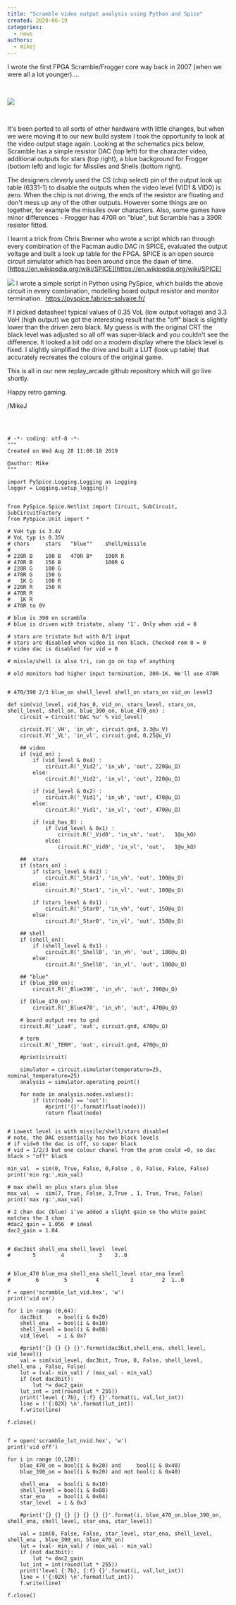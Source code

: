 ```yaml
---
title: "Scramble video output analysis using Python and Spice"
created: 2020-06-19
categories: 
  - news
authors: 
  - mikej
---
```


I wrote the first FPGA Scramble/Frogger core way back in 2007 (when we were all a lot younger)....

 

![](@assets/images/scramble_website-1-300x278.jpg)

 

It's been ported to all sorts of other hardware with little changes, but when we were moving it to our new build system I took the opportunity to look at the video output stage again. Looking at the schematics pics below, Scramble has a simple resistor DAC (top left) for the character video, additional outputs for stars (top right), a blue background for Frogger (bottom left) and logic for Missiles and Shells (bottom right).

The designers cleverly used the CS (chip select) pin of the output look up table (6331-1) to disable the outputs when the video level (VID1 & VID0) is zero. When the chip is not driving, the ends of the resistor are floating and don't mess up any of the other outputs. However some things are on together, for example the missiles over characters. Also, some games have minor differences - Frogger has 470R on "blue", but Scramble has a 390R resistor fitted.

I learnt a trick from Chris Brenner who wrote a script which ran through every combination of the Pacman audio DAC in SPICE, evaluated the output voltage and built a look up table for the FPGA. SPICE is an open source circuit simulator which has been around since the dawn of time. [https://en.wikipedia.org/wiki/SPICE](https://en.wikipedia.org/wiki/SPICE)

![](@assets/images/scramble_output.gif) I wrote a simple script in Python using PySpice, which builds the above circuit in every combination, modelling board output resistor and monitor termination.  https://pyspice.fabrice-salvaire.fr/

If I picked datasheet typical values of 0.35 VoL (low output voltage) and 3.3 VoH (high output) we got the interesting result that the "off" black is slightly lower than the driven zero black. My guess is with the original CRT the black level was adjusted so all off was super-black and you couldn't see the difference. It looked a bit odd on a modern display where the black level is fixed. I slightly simplified the drive and built a LUT (look up table) that accurately recreates the colours of the original game.

This is all in our new replay\_arcade github repository which will go live shortly.

Happy retro gaming.

/MikeJ

 

```

# -*- coding: utf-8 -*-
"""
Created on Wed Aug 28 11:08:18 2019

@author: Mike
"""

import PySpice.Logging.Logging as Logging
logger = Logging.setup_logging()


from PySpice.Spice.Netlist import Circuit, SubCircuit, SubCircuitFactory
from PySpice.Unit import *

# VoH typ is 3.4V
# VoL typ is 0.35V
# chars     stars   "blue""    shell/missile
#
# 220R B    100 B   470R B*    100R R
# 470R B    150 B              100R G
# 220R G    100 G
# 470R G    150 G
#   1K G    100 R
# 220R R    150 R
# 470R R
#   1K R
# 470R to 0V

# blue is 390 on scramble
# blue is driven with tristate, alway '1'. Only when vid = 0

# stars are tristate but with 0/1 input
# stars are disabled when video is non black. Checked rom 0 = 0
# video dac is disabled for vid = 0

# missle/shell is also tri, can go on top of anything

# old monitors had higher input termination, 300-1K. We'll use 470R


# 470/390 2/3 blue_on shell_level shell_on stars_on vid_on level3 

def sim(vid_level, vid_has_0, vid_on, stars_level, stars_on, shell_level, shell_on, blue_390_on, blue_470_on) :
    circuit = Circuit('DAC %u' % vid_level)

    circuit.V('_VH', 'in_vh', circuit.gnd, 3.3@u_V)
    circuit.V('_VL', 'in_vl', circuit.gnd, 0.25@u_V)
    
    ## video
    if (vid_on) :
        if (vid_level & 0x4) :
            circuit.R('_Vid2', 'in_vh', 'out', 220@u_Ω)
        else:
            circuit.R('_Vid2', 'in_vl', 'out', 220@u_Ω)
        
        if (vid_level & 0x2) :    
            circuit.R('_Vid1', 'in_vh', 'out', 470@u_Ω)
        else:
            circuit.R('_Vid1', 'in_vl', 'out', 470@u_Ω)
            
        if (vid_has_0) :
            if (vid_level & 0x1) :    
                circuit.R('_Vid0', 'in_vh', 'out',   1@u_kΩ)
            else:
                circuit.R('_Vid0', 'in_vl', 'out',   1@u_kΩ)
        
    ##  stars
    if (stars_on) :
        if (stars_level & 0x2) :    
            circuit.R('_Star1', 'in_vh', 'out', 100@u_Ω)
        else:
            circuit.R('_Star1', 'in_vl', 'out', 100@u_Ω)
        
        if (stars_level & 0x1) :    
            circuit.R('_Star0', 'in_vh', 'out', 150@u_Ω)
        else:
            circuit.R('_Star0', 'in_vl', 'out', 150@u_Ω)
              
    ## shell
    if (shell_on):
        if (shell_level & 0x1) :    
            circuit.R('_Shell0', 'in_vh', 'out', 100@u_Ω)
        else:
            circuit.R('_Shell0', 'in_vl', 'out', 100@u_Ω)
        
    ## "blue"
    if (blue_390_on):       
        circuit.R('_Blue390', 'in_vh', 'out', 390@u_Ω)
    
    if (blue_470_on):       
        circuit.R('_Blue470', 'in_vh', 'out', 470@u_Ω)
        
    # board output res to gnd
    circuit.R('_Load', 'out', circuit.gnd, 470@u_Ω)
    
    # term
    circuit.R('_TERM', 'out', circuit.gnd, 470@u_Ω)
    
    #print(circuit)
    
    simulator = circuit.simulator(temperature=25, nominal_temperature=25)
    analysis = simulator.operating_point()
    
    for node in analysis.nodes.values():
        if (str(node) == 'out'):
            #print('{}'.format(float(node)))
            return float(node)


# Lowest level is with missile/shell/stars disabled
# note, the DAC essentially has two black levels
# if vid=0 the dac is off, so super black
# vid = 1/2/3 but one colour chanel from the prom could =0, so dac black > "off" black

min_val  = sim(0, True, False, 0,False , 0, False, False, False)
print('min rg:',min_val)

# max shell on plus stars plus blue
max_val  =  sim(7, True, False, 3,True , 1, True, True, False)            
print('max rg:',max_val)

# 2 chan dac (blue) i've added a slight gain so the white point matches the 3 chan
#dac2_gain = 1.056  # ideal
dac2_gain = 1.04 


# dac3bit shell_ena shell_level  level
#       5        4           3    2..0


# blue_470 blue_ena shell_ena shell_level star_ena level
#        6        5         4          3         2  1..0           

f = open('scramble_lut_vid.hex', 'w')
print('vid on')

for i in range (0,64):
    dac3bit     = bool(i & 0x20)
    shell_ena   = bool(i & 0x10)
    shell_level = bool(i & 0x08)    
    vid_level   = i & 0x7
    
    #print('{} {} {} {}'.format(dac3bit,shell_ena, shell_level, vid_level))
    val = sim(vid_level, dac3bit, True, 0, False, shell_level, shell_ena , False, False)
    lut = (val- min_val) / (max_val - min_val)
    if (not dac3bit): 
        lut *= dac2_gain
    lut_int = int(round(lut * 255))
    print('level {:7b}, {:f} {}'.format(i, val,lut_int))   
    line = ('{:02X} \n'.format(lut_int))
    f.write(line)
      
f.close()


f = open('scramble_lut_nvid.hex', 'w')
print('vid off')

for i in range (0,128):
    blue_470_on = bool(i & 0x20) and     bool(i & 0x40) 
    blue_390_on = bool(i & 0x20) and not bool(i & 0x40) 
    
    shell_ena   = bool(i & 0x10)
    shell_level = bool(i & 0x08)
    star_ena    = bool(i & 0x04)
    star_level  = i & 0x3
    
    #print('{} {} {} {} {} {} {}'.format(i, blue_470_on,blue_390_on, shell_ena, shell_level, star_ena, star_level))
    
    val = sim(0, False, False, star_level, star_ena, shell_level, shell_ena , blue_390_on, blue_470_on)
    lut = (val- min_val) / (max_val - min_val)
    if (not dac3bit): 
        lut *= dac2_gain
    lut_int = int(round(lut * 255))
    print('level {:7b}, {:f} {}'.format(i, val,lut_int))   
    line = ('{:02X} \n'.format(lut_int))
    f.write(line)
      
f.close()

```
